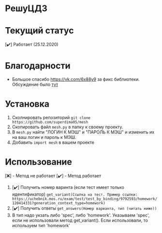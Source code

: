 # РешуЦДЗ 

    
# Текущий статус
[:heavy_check_mark:] Работает (25.12.2020)
    
# Благодарности
 - Большое спасибо https://vk.com/6x88y9 за фикс библиотеки. Обсуждение было [тут](https://github.com/superdima05/mesh/issues/1)
    
# Установка
  1. Сколнировать репозиторий `git clone https://github.com/superdima05/mesh`
  2. Скопировать файл `mesh.py` в папку к своему проекту.
  3. В `mesh.py` найти "ЛОГИН К МЭШ" и "ПАРОЛЬ К МЭШ" и изменить их на ваш логин и пароль к МЭШ.
  3. Добавить `import mesh` в вашем проекте
  
# Использование
  [:x:] - Метод не работает
  [:heavy_check_mark:] - Метод работает
  1. [:heavy_check_mark:] Получить номер варинта (если тест имеет только идентификатор) `get_variant(Cсылка на тест. Пример ссылки: https://uchebnik.mos.ru/exam/test/test_by_binding/9792593/homework/120414331?generation_context_type=homework)`
  2. [:heavy_check_mark:] Получить ответы `get_answers(Номер варианта, тип (читать ниже))`
  3. В тип надо укзать либо 'spec', либо 'homework'. Указываем 'spec', если не использовали метод get_variant(). Если использовали, то используем тип 'homework'
